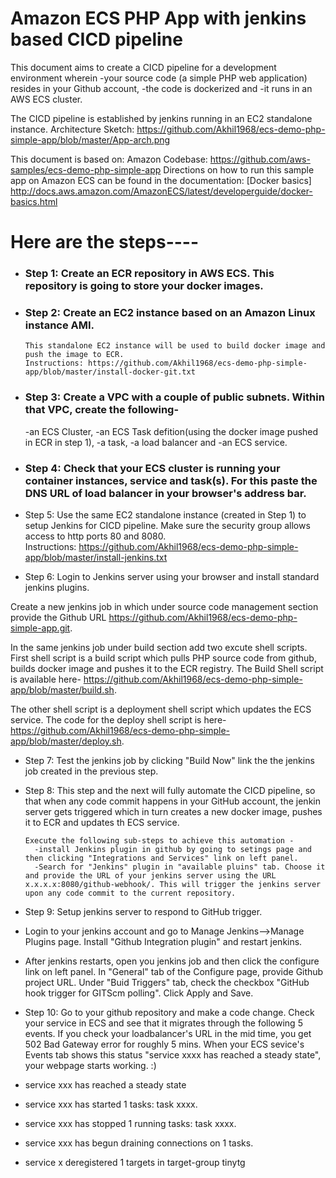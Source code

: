 # Amazon ECS PHP App with jenkins based CICD pipeline

This document aims to create a CICD pipeline for a development environment wherein 
  -your source code (a simple PHP web application) resides in your Github account, 
  -the code is dockerized and 
  -it runs in an AWS ECS cluster. 

The CICD pipeline is established by jenkins running in an EC2 standalone instance.
Architecture Sketch: https://github.com/Akhil1968/ecs-demo-php-simple-app/blob/master/App-arch.png

This document is based on: 
      Amazon Codebase:   https://github.com/aws-samples/ecs-demo-php-simple-app
      Directions on how to run this sample app on Amazon ECS can be found in the documentation: [Docker       basics]
      http://docs.aws.amazon.com/AmazonECS/latest/developerguide/docker-basics.html

# Here are the steps----

- ### Step 1: Create an ECR repository in AWS ECS. This repository is going to store your docker images.

- ### Step 2: Create an EC2 instance based on an Amazon Linux instance AMI. 
      This standalone EC2 instance will be used to build docker image and push the image to ECR. 
      Instructions: https://github.com/Akhil1968/ecs-demo-php-simple-app/blob/master/install-docker-git.txt

- ### Step 3: Create a VPC with a couple of public subnets. Within that VPC, create the following-
    -an ECS Cluster, 
    -an ECS Task defition(using the docker image pushed in ECR in step 1), 
    -a task, 
    -a load balancer and 
    -an ECS service. 

- ### Step 4: Check that your ECS cluster is running your container instances, service and task(s). For this paste the DNS URL of load balancer in your browser's address bar.

- Step 5: Use the same EC2 standalone instance (created in Step 1) to setup Jenkins for CICD pipeline. 
    Make sure the security group allows access to http ports 80 and 8080.  
    Instructions: https://github.com/Akhil1968/ecs-demo-php-simple-app/blob/master/install-jenkins.txt
    
- Step 6: Login to Jenkins server using your browser and install standard jenkins plugins. 

Create a new jenkins job in which under source code management section provide the Github URL https://github.com/Akhil1968/ecs-demo-php-simple-app.git. 

In the same jenkins job under build section add two excute shell scripts. First shell script is a build script which pulls PHP source code from github, builds docker image and pushes it to the ECR registry. The Build Shell script is available here- https://github.com/Akhil1968/ecs-demo-php-simple-app/blob/master/build.sh.

The other shell script is a deployment shell script which updates the ECS service. The code for the deploy shell script is here- https://github.com/Akhil1968/ecs-demo-php-simple-app/blob/master/deploy.sh.
            
- Step 7: Test the jenkins job by clicking "Build Now" link the the jenkins job created in the previous step.

- Step 8: This step and the next will fully automate the CICD pipeline, so that when any code commit happens in your GitHub account, 
     the jenkin server gets triggered which in turn creates a new docker image, pushes it to ECR and updates th ECS service. 
    
      Execute the following sub-steps to achieve this automation -
        -install Jenkins plugin in github by going to setings page and then clicking "Integrations and Services" link on left panel.
        -Search for "Jenkins" plugin in "available pluins" tab. Choose it and provide the URL of your jenkins server using the URL x.x.x.x:8080/github-webhook/. This will trigger the jenkins server upon any code commit to the current repository.
        
- Step 9: Setup jenkins server to respond to GitHub trigger. 
 - Login to your jenkins account and go to Manage Jenkins-->Manage Plugins page. Install "Github Integration plugin" and restart jenkins. 
 - After jenkins restarts, open you jenkins job and then click the configure link on left panel. In  "General" tab of the Configure page, provide Github project URL. Under "Buid Triggers" tab, check the checkbox "GitHub hook trigger for GITScm polling".  Click Apply and Save.
      
- Step 10: Go to your github repository and make a code change. Check your service in ECS and see that it migrates through the following 5 events. If you check your loadbalancer's URL in the mid time, you get 502 Bad Gateway error for roughly 5 mins. When your ECS sevice's Events tab shows this status "service xxxx has reached a steady state", your webpage starts working. :)
 
 - service xxx has reached a steady state
 - service xxx has started 1 tasks: task xxxx.
 - service xxx has stopped 1 running tasks: task xxxx.
 - service xxx has begun draining connections on 1 tasks.
 - service x deregistered 1 targets in target-group tinytg
 
            
    
